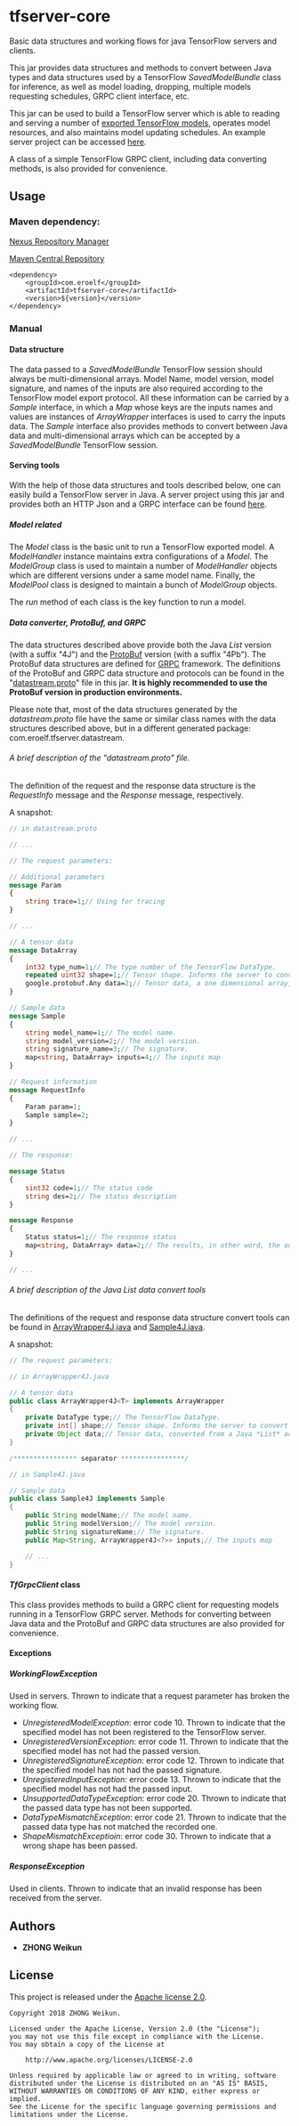 # tfserver-core

Basic data structures and working flows for java TensorFlow servers and clients.

This jar provides data structures and methods to convert between Java types and data structures used by a TensorFlow *SavedModelBundle* class for inference, as well as model loading, dropping, multiple models requesting schedules, GRPC client interface, etc.

This jar can be used to build a TensorFlow server which is able to reading and serving a number of [exported TensorFlow models](https://www.tensorflow.org/serving/serving_basic#train_and_export_tensorflow_model), operates model resources, and also maintains model updating schedules. An example server project can be accessed [here](https://github.com/xiaoshenxian/tfserver-java).

A class of a simple TensorFlow GRPC client, including data converting methods, is also provided for convenience.

## Usage

### Maven dependency:

[Nexus Repository Manager](https://oss.sonatype.org/#nexus-search;gav~com.eroelf~tfserver-core~~~)

[Maven Central Repository](https://search.maven.org/search?q=tfserver-core)

```
<dependency>
    <groupId>com.eroelf</groupId>
    <artifactId>tfserver-core</artifactId>
    <version>${version}</version>
</dependency>
```

### Manual

#### Data structure

The data passed to a *SavedModelBundle* TensorFlow session should always be multi-dimensional arrays. Model Name, model version, model signature, and names of the inputs are also required according to the TensorFlow model export protocol. All these information can be carried by a *Sample* interface, in which a *Map* whose keys are the inputs names and values are instances of *ArrayWrapper* interfaces is used to carry the inputs data. The *Sample* interface also provides methods to convert between Java data and multi-dimensional arrays which can be accepted by a *SavedModelBundle* TensorFlow session.

#### Serving tools

With the help of those data structures and tools described below, one can easily build a TensorFlow server in Java. A server project using this jar and provides both an HTTP Json and a GRPC interface can be found [here](https://github.com/xiaoshenxian/tfserver-java).

##### Model related

The *Model* class is the basic unit to run a TensorFlow exported model. A *ModelHandler* instance maintains extra configurations of a *Model*. The *ModelGroup* class is used to maintain a number of *ModelHandler* objects which are different versions under a same model name. Finally, the *ModelPool* class is designed to maintain a bunch of *ModelGroup* objects.

The *run* method of each class is the key function to run a model.

##### Data converter, ProtoBuf, and GRPC

The data structures described above provide both the Java *List* version (with a suffix "4J") and the [ProtoBuf](https://developers.google.com/protocol-buffers/) version (with a suffix "4Pb"). The ProtoBuf data structures are defined for [GRPC](https://grpc.io/) framework. The definitions of the ProtoBuf and GRPC data structure and protocols can be found in the "[datastream.proto](./src/main/proto/datastream.proto)" file in this jar. **It is highly recommended to use the ProtoBuf version in production environments.**

Please note that, most of the data structures generated by the *datastream.proto* file have the same or similar class names with the data structures described above, but in a different generated package: com.eroelf.tfserver.datastream.

###### A brief description of the "datastream.proto" file.

The definition of the request and the response data structure is the *RequestInfo* message and the *Response* message, respectively.

A snapshot:

```protobuf
// in datastream.proto

// ...

// The request parameters:

// Additional parameters
message Param
{
    string trace=1;// Using for tracing
}

// ...

// A tensor data
message DataArray
{
    int32 type_num=1;// The type number of the TensorFlow DataType.
    repeated uint32 shape=1;// Tensor shape. Informs the server to convert the one dimensional "data" to the corresponding high dimensional tensor.
    google.protobuf.Any data=2;// Tensor data, a one dimensional array, Any means it can accept any data type. It is the user's responsibility to ensure the correct data type.
}

// Sample data
message Sample
{
    string model_name=1;// The model name.
    string model_version=2;// The model version.
    string signature_name=3;// The signature.
    map<string, DataArray> inputs=4;// The inputs map
}

// Request information
message RequestInfo
{
    Param param=1;
    Sample sample=2;
}

// ...

// The response:

message Status
{
    sint32 code=1;// The status code
    string des=2;// The status description
}

message Response
{
    Status status=1;// The response status
    map<string, DataArray> data=2;// The results, in other word, the outputs of the model requested.
}

// ...
```

###### A brief description of the Java *List* data convert tools

The definitions of the request and response data structure convert tools can be found in [ArrayWrapper4J.java](./src/main/java/com/eroelf/tfserver/data/ArrayWrapper4J.java) and [Sample4J.java](./src/main/java/com/eroelf/tfserver/data/Sample4J.java).

A snapshot:

```java
// The request parameters:

// in ArrayWrapper4J.java

// A tensor data
public class ArrayWrapper4J<T> implements ArrayWrapper
{
    private DataType type;// The TensorFlow DataType.
    private int[] shape;// Tensor shape. Informs the server to convert the one dimensional "data" to the corresponding high dimensional tensor.
    private Object data;// Tensor data, converted from a Java *List* according to the shape value.
}

/**************** separator ****************/

// in Sample4J.java

// Sample data
public class Sample4J implements Sample
{
    public String modelName;// The model name.
    public String modelVersion;// The model version.
    public String signatureName;// The signature.
    public Map<String, ArrayWrapper4J<?>> inputs;// The inputs map

    // ...
}
```

#### *TfGrpcClient* class

This class provides methods to build a GRPC client for requesting models running in a TensorFlow GRPC server. Methods for converting between Java data and the ProtoBuf and GRPC data structures are also provided for convenience.

#### Exceptions

##### *WorkingFlowException*

Used in servers. Thrown to indicate that a request parameter has broken the working flow.

- *UnregisteredModelException*: error code 10. Thrown to indicate that the specified model has not been registered to the TensorFlow server.
- *UnregisteredVersionException*: error code 11. Thrown to indicate that the specified model has not had the passed version.
- *UnregisteredSignatureException*: error code 12. Thrown to indicate that the specified model has not had the passed signature.
- *UnregisteredInputException*: error code 13. Thrown to indicate that the specified model has not had the passed input.
- *UnsupportedDataTypeException*: error code 20. Thrown to indicate that the passed data type has not been supported.
- *DataTypeMismatchException*: error code 21. Thrown to indicate that the passed data type has not matched the recorded one.
- *ShapeMismatchExceptioin*: error code 30. Thrown to indicate that a wrong shape has been passed.

##### *ResponseException*

Used in clients. Thrown to indicate that an invalid response has been received from the server.

## Authors

* **ZHONG Weikun**

## License

This project is released under the [Apache license 2.0](LICENSE).

```
Copyright 2018 ZHONG Weikun.

Licensed under the Apache License, Version 2.0 (the "License");
you may not use this file except in compliance with the License.
You may obtain a copy of the License at

    http://www.apache.org/licenses/LICENSE-2.0

Unless required by applicable law or agreed to in writing, software
distributed under the License is distributed on an "AS IS" BASIS,
WITHOUT WARRANTIES OR CONDITIONS OF ANY KIND, either express or implied.
See the License for the specific language governing permissions and
limitations under the License.
```
